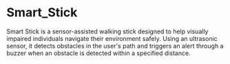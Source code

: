 # Smart_Stick
Smart Stick is a sensor-assisted walking stick designed to help visually impaired individuals navigate their environment safely. Using an ultrasonic sensor, it detects obstacles in the user's path and triggers an alert through a buzzer when an obstacle is detected within a specified distance.
